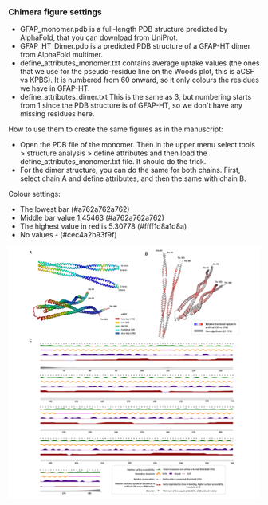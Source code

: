 ### Chimera figure settings

- GFAP_monomer.pdb is a full-length PDB structure predicted by AlphaFold, that you can download from UniProt. 
- GFAP_HT_Dimer.pdb is a predicted PDB structure of a GFAP-HT dimer from AlphaFold multimer. 
- define_attributes_monomer.txt contains average uptake values (the ones that we use for the pseudo-residue line on the Woods plot, this is aCSF vs KPBS). It is numbered from 60 onward, so it only colours the residues we have in GFAP-HT. 
- define_attributes_dimer.txt This is the same as 3, but numbering starts from 1 since the PDB structure is of GFAP-HT, so we don't have any missing residues here. 

How to use them to create the same figures as in the manuscript: 

- Open the PDB file of the monomer. Then in the upper menu select tools > structure analysis > define attributes and then load the define_attributes_monomer.txt file. It should do the trick. 
- For the dimer structure, you can do the same for both chains. First, select chain A and define attributes, and then the same with chain B. 

Colour settings: 

- The lowest bar (#a762a762a762)
- Middle bar value 1.45463 (#a762a762a762)
- The highest value in red is 5.30778 (#ffff1d8a1d8a)
- No values - (#cec4a2b93f9f)

![image](/../figures/AlphaFold_Dimer_HyTest.png)
